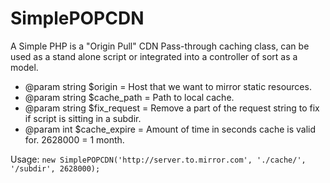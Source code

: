 SimplePOPCDN
============

A Simple PHP is a "Origin Pull" CDN Pass-through caching class, can be used as a stand alone script or integrated into a controller of sort as a model.

* @param string $origin = Host that we want to mirror static resources.
* @param string $cache_path = Path to local cache.
* @param string $fix_request = Remove a part of the request string to fix if script is sitting in a subdir.
* @param int $cache_expire = Amount of time in seconds cache is valid for. 2628000 = 1 month.

Usage: `new SimplePOPCDN('http://server.to.mirror.com', './cache/', '/subdir', 2628000);`
